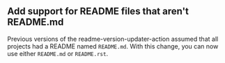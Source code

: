 ## Add support for README files that aren't README.md

Previous versions of the readme-version-updater-action assumed that all projects had a README named `README.md`. With this change, you can now use either `README.md` or `README.rst`.

